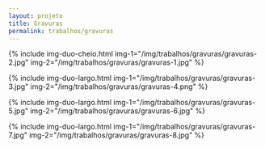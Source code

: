 ```yaml
---
layout: projeto
title: Gravuras
permalink: trabalhos/gravuras
---
```


{% include img-duo-cheio.html
	img-1="/img/trabalhos/gravuras/gravuras-2.jpg"
	img-2="/img/trabalhos/gravuras/gravuras-1.jpg"
%}

{% include img-duo-largo.html
	img-1="/img/trabalhos/gravuras/gravuras-3.jpg"
	img-2="/img/trabalhos/gravuras/gravuras-4.png"
%}

{% include img-duo-largo.html
	img-1="/img/trabalhos/gravuras/gravuras-5.jpg"
	img-2="/img/trabalhos/gravuras/gravuras-6.jpg"
%}

{% include img-duo-largo.html
	img-1="/img/trabalhos/gravuras/gravuras-7.jpg"
	img-2="/img/trabalhos/gravuras/gravuras-8.jpg"
%}